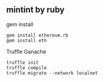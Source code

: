 ## mintint by ruby

gem install

```
gem install ethereum.rb
gem install eth
```

Truffle
Ganache

```
truffle init
truffle compile
truffle migrate --network localnet
```
